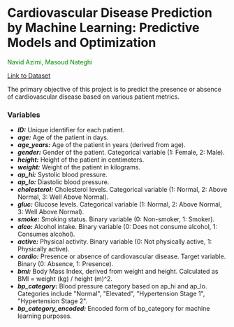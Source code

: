 #
# Cardiovascular Disease Prediction by Machine Learning: Predictive Models and Optimization

<span style="color: #008800">Navid Azimi, Masoud Nateghi</span>

[Link to Dataset](https://www.kaggle.com/datasets/colewelkins/cardiovascular-disease/data)


The primary objective of this project is to predict the presence or absence of cardiovascular disease based on various patient metrics.

### Variables

- ***ID:*** Unique identifier for each patient.
- ***age:*** Age of the patient in days.
- ***age_years:*** Age of the patient in years (derived from age).
- ***gender:*** Gender of the patient. Categorical variable (1: Female, 2: Male).
- ***height:*** Height of the patient in centimeters.
- ***weight:*** Weight of the patient in kilograms.
- ***ap_hi:*** Systolic blood pressure.
- ***ap_lo:*** Diastolic blood pressure.
- ***cholesterol:*** Cholesterol levels. Categorical variable (1: Normal, 2: Above Normal, 3: Well Above Normal).
- ***gluc:*** Glucose levels. Categorical variable (1: Normal, 2: Above Normal, 3: Well Above Normal).
- ***smoke:*** Smoking status. Binary variable (0: Non-smoker, 1: Smoker).
- ***alco:*** Alcohol intake. Binary variable (0: Does not consume alcohol, 1: Consumes alcohol).
- ***active:*** Physical activity. Binary variable (0: Not physically active, 1: Physically active).
- ***cardio:*** Presence or absence of cardiovascular disease. Target variable. Binary (0: Absence, 1: Presence).
- ***bmi:*** Body Mass Index, derived from weight and height. Calculated as BMI = weight (kg) / height (m)^2.
- ***bp_category:*** Blood pressure category based on ap_hi and ap_lo. Categories include "Normal", "Elevated", "Hypertension Stage 1", "Hypertension Stage 2".
- ***bp_category_encoded:*** Encoded form of bp_category for machine learning purposes.
